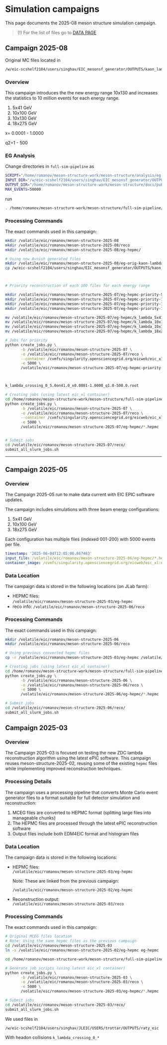 # Simulation campaigns

This page documents the 2025-08 meson structure simulation campaign.

> (!) For the list of files go to [DATA PAGE](data.md) 


## Campaign 2025-08

Original MC files located in 

```bash 
/w/eic-scshelf2104/users/singhav/EIC_mesonsf_generator/OUTPUTS/kaon_lambda_v2
```

### Overview

This campaign introduces the the new energy range 10x130 and increases the statistics to
10 million events for each energy range. 

1. 5x41 GeV
2. 10x100 GeV
2. 10x130 GeV
3. 18x275 GeV

x= 0.0001 - 1.0000

q2=1 - 500

### EG Analysis

Change directories in `full-sim-pipeline` as

```bash
SCRIPT="/home/romanov/meson-structure-work/meson-structure/analysis/eg-kinematics/eg-kinematics.py"
INPUT_DIR="/w/eic-scshelf2104/users/singhav/EIC_mesonsf_generator/OUTPUTS/kaon_lambda_v2"
OUTPUT_DIR="/home/romanov/meson-structure-work/meson-structure/docs/public/analysis/campaign-2025-08/eg-kinematics"
MAX_EVENTS=50000
```

run 

```bash
. /home/romanov/meson-structure-work/meson-structure/full-sim-pipeline/eg_analysis.sh
```


### Processing Commands

The exact commands used in this campaign:


```bash
mkdir /volatile/eic/romanov/meson-structure-2025-08
mkdir /volatile/eic/romanov/meson-structure-2025-08/reco
mkdir /volatile/eic/romanov/meson-structure-2025-08/eg-hepmc/

# Using new Avnish generated files
mkdir /volatile/eic/romanov/meson-structure-2025-08/eg-orig-kaon-lambda
cp /w/eic-scshelf2104/users/singhav/EIC_mesonsf_generator/OUTPUTS/kaon_lambda_v2/*.root /volatile/eic/romanov/meson-structure-2025-08/eg-orig-kaon-lambda



# Priority reconstruction of each 100 files for each energy range

mkdir /volatile/eic/romanov/meson-structure-2025-07/eg-hepmc-priority-5x41
mkdir /volatile/eic/romanov/meson-structure-2025-07/eg-hepmc-priority-10x100
mkdir /volatile/eic/romanov/meson-structure-2025-07/eg-hepmc-priority-10x130
mkdir /volatile/eic/romanov/meson-structure-2025-07/eg-hepmc-priority-18x275

mv /volatile/eic/romanov/meson-structure-2025-07/eg-hepmc/k_lambda_5x41_5000evt_{001..100}.hepmc /volatile/eic/romanov/meson-structure-2025-07/eg-hepmc-priority-5x41
mv /volatile/eic/romanov/meson-structure-2025-07/eg-hepmc/k_lambda_10x100_5000evt_{001..100}.hepmc /volatile/eic/romanov/meson-structure-2025-07/eg-hepmc-priority-10x100
mv /volatile/eic/romanov/meson-structure-2025-07/eg-hepmc/k_lambda_10x130_5000evt_{001..100}.hepmc /volatile/eic/romanov/meson-structure-2025-07/eg-hepmc-priority-10x130
mv /volatile/eic/romanov/meson-structure-2025-07/eg-hepmc/k_lambda_18x275_5000evt_{001..100}.hepmc /volatile/eic/romanov/meson-structure-2025-07/eg-hepmc-priority-18x275

# Jobs for priority
python create_jobs.py \
       -b /volatile/eic/romanov/meson-structure-2025-07 \
       -o /volatile/eic/romanov/meson-structure-2025-07/reco \
       --container /cvmfs/singularity.opensciencegrid.org/eicweb/eic_xl:25.07-stable \
       -e 5000 \
       /volatile/eic/romanov/meson-structure-2025-07/eg-hepmc-priority-*/*.hepmc



k_lambda_crossing_0_5.0on41.0_x0.0001-1.0000_q1.0-500.0.root

# Creating jobs (using latest eic_xl container)
cd /home/romanov/meson-structure-work/meson-structure/full-sim-pipeline
python create_jobs.py \
       -b /volatile/eic/romanov/meson-structure-2025-07 \
       -o /volatile/eic/romanov/meson-structure-2025-07/reco \
       --container /cvmfs/singularity.opensciencegrid.org/eicweb/eic_xl:25.07-stable \
       -e 5000 \
       /volatile/eic/romanov/meson-structure-2025-07/eg-hepmc/*.hepmc


# Submit jobs
cd /volatile/eic/romanov/meson-structure-2025-07/reco/
submit_all_slurm_jobs.sh
```

---


## Campaign 2025-05

### Overview

The Campaign 2025-05 run to make data current with EIC EPIC software updates. 

The campaign includes simulations with three beam energy configurations:

1. 5x41 GeV
2. 10x100 GeV
3. 18x275 GeV

Each configuration has multiple files (indexed 001-200) with 5000 events per file.

```yaml
timestamp: '2025-06-04T12:05:06.867483'
input_file: /volatile/eic/romanov/meson-structure-2025-06/eg-hepmc/*.hepmc
container_image: /cvmfs/singularity.opensciencegrid.org/eicweb/eic_xl:nightly
```

### Data Location

The campaign data is stored in the following locations (on JLab farm):

- HEPMC files:   
  `/volatile/eic/romanov/meson-structure-2025-03/eg-hepmc`
- reco info: 
  `/volatile/eic/romanov/meson-structure-2025-06/reco`



### Processing Commands

The exact commands used in this campaign:

```bash
mkdir /volatile/eic/romanov/meson-structure-2025-06
mkdir /volatile/eic/romanov/meson-structure-2025-06/reco

# Using previous converted hepmc files
cp -r /volatile/eic/romanov/meson-structure-2025-03/eg-hepmc /volatile/eic/romanov/meson-structure-2025-06

# Creating jobs (using latest eic_xl container)
cd /home/romanov/meson-structure-work/meson-structure/full-sim-pipeline
python create_jobs.py \
       -b /volatile/eic/romanov/meson-structure-2025-06 \
       -o /volatile/eic/romanov/meson-structure-2025-06/reco \
       -e 5000 \
       /volatile/eic/romanov/meson-structure-2025-06/eg-hepmc/*.hepmc

# Submit jobs
cd /volatile/eic/romanov/meson-structure-2025-06/reco/
submit_all_slurm_jobs.sh
```



## Campaign 2025-03


### Overview

The Campaign 2025-03 is focused on testing the new ZDC lambda reconstruction 
algorithm using the latest ePIC software. 
This campaign reuses meson-structure-2025-02, 
reusing some of the existing `hepmc` files while implementing improved reconstruction techniques.

### Processing Details

The campaign uses a processing pipeline that converts Monte Carlo event generator files 
to a format suitable for full detector simulation and reconstruction:

1. MCEG files are converted to HEPMC format (splitting large files into manageable chunks)
2. The HEPMC files are processed through the latest ePIC reconstruction software
3. Output files include both EDM4EIC format and histogram files

### Data Location

The campaign data is stored in the following locations:

- HEPMC files:   
  `/volatile/eic/romanov/meson-structure-2025-03/eg-hepmc`
  
   Note: These are linked from the previous campaign:
   
   `/volatile/eic/romanov/meson-structure-2025-02/eg-hepmc`
- Reconstruction output:  
  `/volatile/eic/romanov/meson-structure-2025-03/reco`

### Processing Commands

The exact commands used in this campaign:

```bash
# Original MCEG files location
# Note: Using the same hepmc files as the previous campaign
cd /volatile/eic/romanov/meson-structure-2025-03
ln -s /volatile/eic/romanov/meson-structure-2025-02/eg-hepmc eg-hepmc

cd /home/romanov/meson-structure-work/meson-structure/full-sim-pipeline

# Generate job scripts (using latest eic_xl container)
python create_jobs.py \
       -b /volatile/eic/romanov/meson-structure-2025-03 \
       -o /volatile/eic/romanov/meson-structure-2025-03/reco \
       -e 5000 \
       /volatile/eic/romanov/meson-structure-2025-03/eg-hepmc/*.hepmc

# Submit jobs
cd /volatile/eic/romanov/meson-structure-2025-03/reco/
submit_all_slurm_jobs.sh
```

We used files in 

```
/w/eic-scshelf2104/users/singhav/JLEIC/USERS/trottar/OUTPUTS/raty_eic
```

With headon collisions `k_lambda_crossing_0_*`

